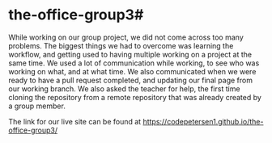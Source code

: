 # the-office-group3#
While working on our group project, we did not come across too many problems.
The biggest things we had to overcome was learning the workflow, and getting used to
having multiple working on a project at the same time. We used a lot of communication
while working, to see who was working on what, and at what time. We also communicated
when we were ready to have a pull request completed, and updating our final page
from our working branch. We also asked the teacher for help, the first time cloning
the repository from a remote repository that was already created by a group member.

The link for our live site can be found at https://codepetersen1.github.io/the-office-group3/
